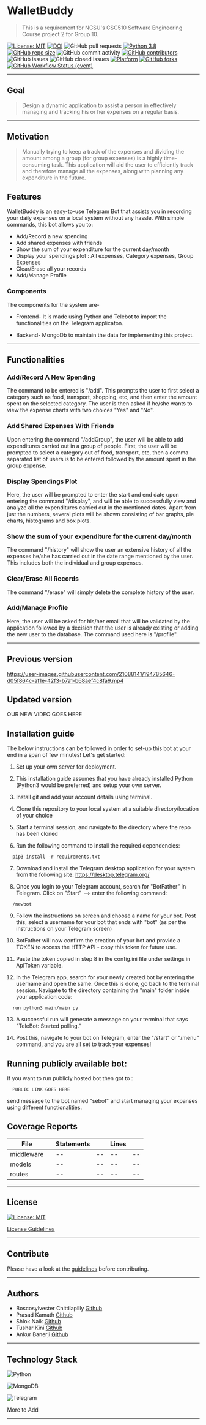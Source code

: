 # WalletBuddy
> This is a requirement for NCSU's CSC510 Software Engineering Course project 2 for Group 10.

[![License: MIT](https://img.shields.io/badge/License-MIT-yellow.svg)](https://opensource.org/licenses/MIT)
[![DOI](https://zenodo.org/badge/DOI/10.5281/zenodo.572729933.svg)](https://doi.org/10.5281/zenodo.572729933)
![GitHub pull requests](https://img.shields.io/github/issues-pr/tusharkini/WalletBuddy)
[![Python 3.8](https://img.shields.io/badge/Python-3.8-blue.svg)](https://www.python.org/downloads/release/python-380/)
[![GitHub repo size](https://img.shields.io/github/repo-size/smanishs175/WalletBuddy)](https://github.com/smanishs175/WalletBuddy/)
![GitHub commit activity](https://img.shields.io/github/commit-activity/w/tusharkini/WalletBuddy?color=purple)
[![GitHub contributors](https://img.shields.io/github/contributors/tusharkini/WalletBuddy)](https://github.com/tusharkini/WalletBuddy/graphs/contributors/)
![GitHub issues](https://img.shields.io/github/issues/tusharkini/WalletBuddy?color=teal)
![GitHub closed issues](https://img.shields.io/github/issues-closed/tusharkini/WalletBuddy?color=aqua)
[![Platform](https://img.shields.io/badge/Platform-Telegram-blue)](https://desktop.telegram.org/)
[![GitHub forks](https://img.shields.io/github/forks/tusharkini/WalletBuddy?style=social)](https://github.com/tusharkini/WalletBuddy/network/members)
[![GitHub Workflow Status (event)](https://img.shields.io/github/workflow/status/tusharkini/WalletBuddy/Node.js%20CI?event=push)](https://github.com/tusharkini/WalletBuddy/actions)

<hr>

## Goal

> Design a dynamic application to assist a person in effectively managing and tracking his or her expenses on a regular basis.
---

## Motivation
> Manually trying to keep a track of the expenses and dividing the amount among a group (for group expenses) is a highly time-consuming task. This application will aid the user to efficiently track and therefore manage all the expenses, along with planning any expenditure in the future.

## Features

WalletBuddy is an easy-to-use Telegram Bot that assists you in recording your daily expenses on a local system without any hassle.
With simple commands, this bot allows you to:
- Add/Record a new spending 
- Add shared expenses with friends
- Show the sum of your expenditure for the current day/month
- Display your spendings plot : All expenses, Category expenses, Group Expenses
- Clear/Erase all your records
- Add/Manage Profile

### Components
The components for the system are-
- Frontend- It is made using Python and Telebot to import the functionalities on the Telegram applicaton.

- Backend- MongoDb to maintain the data for implementing this project.

---

## Functionalities

### Add/Record A New Spending
The command to be entered is "/add". This prompts the user to first select a category such as food, transport, shopping, etc, and then enter the amount spent on the selected category. The user is then asked if he/she wants to view the expense charts with two choices "Yes" and "No".

### Add Shared Expenses With Friends
Upon entering the command "/addGroup", the user will be able to add expenditures carried out in a group of people. First, the user will be prompted to select a category out of food, transport, etc, then a comma separated list of users is to be entered followed by the amount spent in the group expense.

### Display Spendings Plot
Here, the user will be prompted to enter the start and end date upon entering the command "/display", and will be able to successfully view and analyze all the expenditures carried out in the mentioned dates. Apart from just the numbers, several plots will be shown consisting of bar graphs, pie charts, histograms and box plots.

### Show the sum of your expenditure for the current day/month
The command "/history" will show the user an extensive history of all the expenses he/she has carried out in the date range mentioned by the user. This includes both the individual and group expenses.

### Clear/Erase All Records
The command "/erase" will simply delete the complete history of the user.

### Add/Manage Profile
Here, the user will be asked for his/her email that will be validated by the application followed by a decision that the user is already existing or adding the new user to the database. The command used here is "/profile".

---

## Previous version
https://user-images.githubusercontent.com/21088141/194785646-d05f864c-af1e-42f3-b7a1-b68aef4c8fa9.mp4

## Updated version

OUR NEW VIDEO GOES HERE

## Installation guide

The below instructions can be followed in order to set-up this bot at your end in a span of few minutes! Let's get started:

1. Set up your own server for deployment.

2. This installation guide assumes that you have already installed Python (Python3 would be preferred) and setup your own server.

3. Install git and add your account details using terminal.

4. Clone this repository to your local system at a suitable directory/location of your choice

5. Start a terminal session, and navigate to the directory where the repo has been cloned

6. Run the following command to install the required dependencies:
```
  pip3 install -r requirements.txt
```
7. Download and install the Telegram desktop application for your system from the following site: https://desktop.telegram.org/

8. Once you login to your Telegram account, search for "BotFather" in Telegram. Click on "Start" --> enter the following command:
```
  /newbot
```
9. Follow the instructions on screen and choose a name for your bot. Post this, select a username for your bot that ends with "bot" (as per the instructions on your Telegram screen)

10. BotFather will now confirm the creation of your bot and provide a TOKEN to access the HTTP API - copy this token for future use.

11. Paste the token copied in step 8 in the config.ini file under settings in ApiToken variable.

12. In the Telegram app, search for your newly created bot by entering the username and open the same. Once this is done, go back to the terminal session. Navigate to the directory containing the "main" folder inside your application code:
```
  run python3 main/main py
```
13. A successful run will generate a message on your terminal that says "TeleBot: Started polling." 

14. Post this, navigate to your bot on Telegram, enter the "/start" or "/menu" command, and you are all set to track your expenses!

## Running publicly available bot:

If you want to run publicly hosted bot then got to :
<!-- https://t.me/niharrao_bot -->
```
  PUBLIC LINK GOES HERE
```
send message to the bot named "sebot" and start managing your expanses using different functionalities.


## Coverage Reports
<table class="coverage-summary">
<thead>
<tr>
   <th data-col="file" data-fmt="html" data-html="true" class="file">File</th>
   <th data-col="pic" data-type="number" data-fmt="html" data-html="true" class="pic"></th>
   <th data-col="statements" data-type="number" data-fmt="pct" class="pct">Statements</th>
   <th data-col="statements_raw" data-type="number" data-fmt="html" class="abs"></th>
   <th data-col="lines" data-type="number" data-fmt="pct" class="pct">Lines</th>
   <th data-col="lines_raw" data-type="number" data-fmt="html" class="abs"></th>
</tr>
</thead>
<tbody><tr>
	<td class="file low" data-value="middleware">middleware</td>
	<td data-value="29.54" class="pic low">
	<div class="chart"><div class="cover-fill" style="width: 29%"></div><div class="cover-empty" style="width: 71%"></div></div>
	</td>
	<td data-value="--" class="pct low">--</td>
	<td data-value="--" class="abs low">--</td>
	<td data-value="--" class="pct low">--</td>
	<td data-value="--" class="abs low">--</td>
	</tr>

<tr>
	<td class="file medium" data-value="models">models</td>
	<td data-value="--" class="pic medium">
	<div class="chart"><div class="cover-fill" style="width: 71%"></div><div class="cover-empty" style="width: 29%"></div></div>
	</td>
	<td data-value="--" class="pct medium">--</td>
	<td data-value="--" class="abs medium">--</td>
	<td data-value="--" class="pct medium">--</td>
	<td data-value="--" class="abs medium">--</td>
	</tr>

<tr>
	<td class="file low" data-value="routes">routes</td>
	<td data-value="--" class="pic low">
	<div class="chart"><div class="cover-fill" style="width: 30%"></div><div class="cover-empty" style="width: 70%"></div></div>
	</td>
	<td data-value="--" class="pct low">--</td>
	<td data-value="--" class="abs low">--</td>
	<td data-value="--" class="pct low">--</td>
	<td data-value="--" class="abs low">--</td>
	</tr>

</tbody>
</table>

---


## License

[![License: MIT](https://img.shields.io/badge/License-MIT-yellow.svg)](https://opensource.org/licenses/MIT)

[License Guidelines](https://github.com/boscosylvester-john/parttimeScheduler/blob/main/LICENSE.md)

---


## Contribute

Please have a look at the [guidelines](https://github.com/boscosylvester-john/se_hw_LuaToPython/blob/main/CONTRIBUTING.md) before contributing.

---

## Authors

- Boscosylvester Chittilapilly [Github](https://github.com/boscosylvester-john)
- Prasad Kamath [Github](https://github.com/kamathprasad9)
- Shlok Naik [Github](https://github.com/shlokio)
- Tushar Kini [Github](https://github.com/tusharkini)
- Ankur Banerji [Github](https://github.com/ankurbanerji3)

---

## Technology Stack
![Python](https://img.shields.io/badge/python-3670A0?style=for-the-badge&logo=python&logoColor=ffdd54)

![MongoDB](https://img.shields.io/badge/MongoDB-%234ea94b.svg?style=for-the-badge&logo=mongodb&logoColor=white)

![Telegram](https://img.shields.io/badge/Telegram-2CA5E0?style=for-the-badge&logo=telegram&logoColor=white)

More to Add

-----